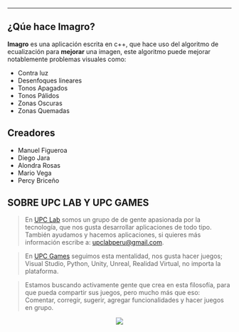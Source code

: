---

## ¿Qúe hace Imagro?
**Imagro** es una aplicación escrita en c++, que hace uso del algoritmo de ecualización para **mejorar** una imagen, este algoritmo puede mejorar notablemente problemas visuales como:
- Contra luz
- Desenfoques lineares
- Tonos Apagados
- Tonos Pálidos
- Zonas Oscuras
- Zonas Quemadas

## Creadores

- Manuel Figueroa
- Diego Jara
- Alondra Rosas
- Mario Vega
- Percy Briceño

## SOBRE UPC LAB Y UPC GAMES
> En [UPC Lab](https://github.com/upclab) somos un grupo de  de gente apasionada por la tecnología, que nos gusta desarrollar aplicaciones de todo tipo.
> También ayudamos y hacemos aplicaciones, si quieres más información escribe a: <upclabperu@gmail.com>.

> En [UPC Games](https://github.com/upcgames) seguimos esta mentalidad, nos gusta hacer juegos; Visual Studio, Python, Unity, Unreal, Realidad Virtual, no importa la plataforma.  

> Estamos buscando activamente gente que crea en esta filosofía, para que pueda compartir sus juegos, pero mucho más que eso: 
> Comentar, corregir, sugerir, agregar funcionalidades y hacer juegos en grupo.

<div align="center">
  <a href="https://github.com/upclab">
    <img src="https://cloud.githubusercontent.com/assets/9372893/16879913/501dca4a-4a78-11e6-9783-3600e0b260d8.png">
  </a>
</div>
